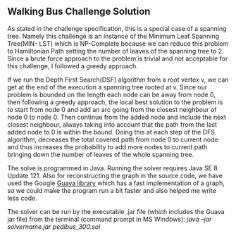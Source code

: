## Walking Bus Challenge Solution

As stated in the challenge specification, this is a special case of a spanning tree.
Namely this challenge is an instance of the Minimum Leaf Spanning Tree(MIN-
LST) which is NP-Complete because we can reduce this problem to Hamiltonian
Path setting the number of leaves of the spanning tree to 2. Since a brute force
approach to the problem is trivial and not acceptable for this challenge, I followed
a greedy approach.

If we run the Depth First Search(DSF) algorithm from a root vertex v, we can get
at the end of the execution a spanning tree rooted at v. Since our problem is
bounded on the length each node can be away from node 0, then following a
greedy approach, the local best solution to the problem is to start from node 0 and
add an arc going from the closest neighbour of node 0 to node 0. Then continue
from the added node and include the next closest neighbour, always taking into
account that the path from the last added node to 0 is within the bound. Doing this
at each step of the DFS algorithm, decreases the total covered path from node 0 to
current node and thus increases the probability to add more nodes to current path
bringing down the number of leaves of the whole spanning tree.

The solve is programmed in Java. Running the solver requires Java SE 8 Update
121. Also for reconstructing the graph in the source code, we have used the Google <a href="https://github.com/google/guava/wiki">Guava library</a>
which has a fast implementation of a graph, so we could make the program run a bit faster and also helped me write less code.

The solver can be run by the executable .jar file (which includes the Guava jar file)
from the terminal (command prompt in MS Windows):
_java –jar solvername.jar pedibus_300.sol_